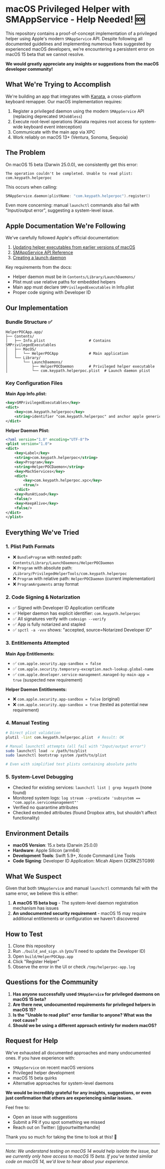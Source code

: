 # macOS Privileged Helper with SMAppService - Help Needed! 🆘

This repository contains a proof-of-concept implementation of a privileged helper using Apple's modern `SMAppService` API. Despite following all documented guidelines and implementing numerous fixes suggested by experienced macOS developers, we're encountering a persistent error on macOS 15 beta that we cannot resolve.

**We would greatly appreciate any insights or suggestions from the macOS developer community!**

## What We're Trying to Accomplish

We're building an app that integrates with [Kanata](https://github.com/jtroo/kanata), a cross-platform keyboard remapper. Our macOS implementation requires:

1. Register a privileged daemon using the modern `SMAppService` API (replacing deprecated `SMJobBless`)
2. Execute root-level operations (Kanata requires root access for system-wide keyboard event interception)
3. Communicate with the main app via XPC
4. Work reliably on macOS 13+ (Ventura, Sonoma, Sequoia)

## The Problem

On macOS 15 beta (Darwin 25.0.0), we consistently get this error:

```
The operation couldn't be completed. Unable to read plist: com.keypath.helperpoc
```

This occurs when calling:
```swift
SMAppService.daemon(plistName: "com.keypath.helperpoc").register()
```

Even more concerning: manual `launchctl` commands also fail with "Input/output error", suggesting a system-level issue.

## Apple Documentation We're Following

We've carefully followed Apple's official documentation:

1. [Updating helper executables from earlier versions of macOS](https://developer.apple.com/documentation/servicemanagement/updating-helper-executables-from-earlier-versions-of-macos)
2. [SMAppService API Reference](https://developer.apple.com/documentation/servicemanagement/smappservice)
3. [Creating a launch daemon](https://developer.apple.com/documentation/servicemanagement/smappservice/daemon(plistname:))

Key requirements from the docs:
- Helper daemon must be in `Contents/Library/LaunchDaemons/`
- Plist must use relative paths for embedded helpers
- Main app must declare `SMPrivilegedExecutables` in Info.plist
- Proper code signing with Developer ID

## Our Implementation

### Bundle Structure ✅
```
HelperPOCApp.app/
├── Contents/
│   ├── Info.plist                    # Contains SMPrivilegedExecutables
│   ├── MacOS/
│   │   └── HelperPOCApp              # Main application
│   └── Library/
│       └── LaunchDaemons/
│           ├── HelperPOCDaemon       # Privileged helper executable
│           └── com.keypath.helperpoc.plist  # Launch daemon plist
```

### Key Configuration Files

**Main App Info.plist:**
```xml
<key>SMPrivilegedExecutables</key>
<dict>
    <key>com.keypath.helperpoc</key>
    <string>identifier "com.keypath.helperpoc" and anchor apple generic and certificate 1[field.1.2.840.113635.100.6.2.6] /* exists */ and certificate leaf[field.1.2.840.113635.100.6.1.13] /* exists */ and certificate leaf[subject.OU] = "X2RKZ5TG99"</string>
</dict>
```

**Helper Daemon Plist:**
```xml
<?xml version="1.0" encoding="UTF-8"?>
<plist version="1.0">
<dict>
    <key>Label</key>
    <string>com.keypath.helperpoc</string>
    <key>Program</key>
    <string>HelperPOCDaemon</string>
    <key>MachServices</key>
    <dict>
        <key>com.keypath.helperpoc.xpc</key>
        <true/>
    </dict>
    <key>RunAtLoad</key>
    <false/>
    <key>KeepAlive</key>
    <false/>
</dict>
</plist>
```

## Everything We've Tried

### 1. Plist Path Formats
- ❌ `BundleProgram` with nested path: `Contents/Library/LaunchDaemons/HelperPOCDaemon`
- ❌ `Program` with absolute path: `/Library/PrivilegedHelperTools/com.keypath.helperpoc`
- ❌ `Program` with relative path: `HelperPOCDaemon` (current implementation)
- ❌ `ProgramArguments` array format

### 2. Code Signing & Notarization
- ✅ Signed with Developer ID Application certificate
- ✅ Helper daemon has explicit identifier: `com.keypath.helperpoc`
- ✅ All signatures verify with `codesign --verify`
- ✅ App is fully notarized and stapled
- ✅ `spctl -a -vvv` shows: "accepted, source=Notarized Developer ID"

### 3. Entitlements Attempted
**Main App Entitlements:**
- ✅ `com.apple.security.app-sandbox = false`
- ✅ `com.apple.security.temporary-exception.mach-lookup.global-name`
- ✅ `com.apple.developer.service-management.managed-by-main-app = true` (suspected new requirement)

**Helper Daemon Entitlements:**
- ❌ `com.apple.security.app-sandbox = false` (original)
- ❌ `com.apple.security.app-sandbox = true` (tested as potential new requirement)

### 4. Manual Testing
```bash
# Direct plist validation
plutil -lint com.keypath.helperpoc.plist  # Result: OK

# Manual launchctl attempts (all fail with "Input/output error")
sudo launchctl load -w /path/to/plist
sudo launchctl bootstrap system /path/to/plist

# Even with simplified test plists containing absolute paths
```

### 5. System-Level Debugging
- Checked for existing services: `launchctl list | grep keypath` (none found)
- Monitored system logs: `log stream --predicate 'subsystem == "com.apple.servicemanagement"'`
- Verified no quarantine attributes
- Checked extended attributes (found Dropbox attrs, but shouldn't affect functionality)

## Environment Details

- **macOS Version**: 15.x beta (Darwin 25.0.0)
- **Hardware**: Apple Silicon (arm64)
- **Development Tools**: Swift 5.9+, Xcode Command Line Tools
- **Code Signing**: Developer ID Application: Micah Alpern (X2RKZ5TG99)

## What We Suspect

Given that both `SMAppService` and manual `launchctl` commands fail with the same error, we believe this is either:

1. **A macOS 15 beta bug** - The system-level daemon registration mechanism has issues
2. **An undocumented security requirement** - macOS 15 may require additional entitlements or configuration we haven't discovered

## How to Test

1. Clone this repository
2. Run `./build_and_sign.sh` (you'll need to update the Developer ID)
3. Open `build/HelperPOCApp.app`
4. Click "Register Helper"
5. Observe the error in the UI or check `/tmp/helperpoc-app.log`

## Questions for the Community

1. **Has anyone successfully used `SMAppService` for privileged daemons on macOS 15 beta?**
2. **Are there new, undocumented requirements for privileged helpers in macOS 15?**
3. **Is the "Unable to read plist" error familiar to anyone? What was the root cause?**
4. **Should we be using a different approach entirely for modern macOS?**

## Request for Help

We've exhausted all documented approaches and many undocumented ones. If you have experience with:
- `SMAppService` on recent macOS versions
- Privileged helper development
- macOS 15 beta quirks
- Alternative approaches for system-level daemons

**We would be incredibly grateful for any insights, suggestions, or even just confirmation that others are experiencing similar issues.**

Feel free to:
- Open an issue with suggestions
- Submit a PR if you spot something we missed
- Reach out on Twitter: [@yourtwitterhandle]

Thank you so much for taking the time to look at this! 🙏

---

*Note: We understand testing on macOS 14 would help isolate the issue, but we currently only have access to macOS 15 beta. If you've tested similar code on macOS 14, we'd love to hear about your experience.*